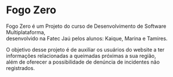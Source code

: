 # Fogo Zero

Fogo Zero é um Projeto do curso de Desenvolvimento de Software Multiplataforma, <br>desenvolvido na Fatec Jaú pelos alunos: 
Kaique, Marina e Tamires.

O objetivo desse projeto é de auxiliar os usuários do website a ter informações relacionadas a queimadas próximas a sua região, <br>além de oferecer a possibilidade de denúncia de incidentes não registrados.
